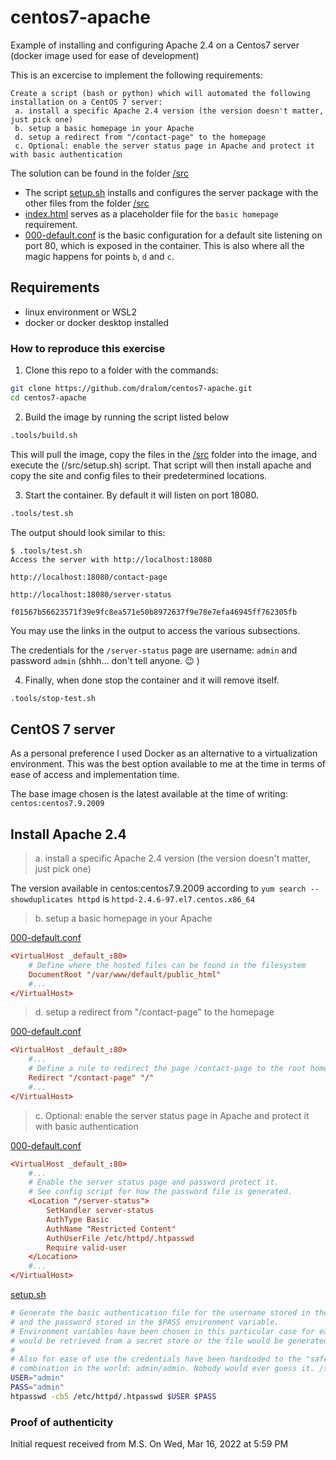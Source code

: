 # centos7-apache
Example of installing and configuring Apache 2.4 on a Centos7 server (docker image used for ease of development)


This is an excercise to implement the following requirements:

```
Create a script (bash or python) which will automated the following installation on a CentOS 7 server:
 a. install a specific Apache 2.4 version (the version doesn't matter, just pick one)
 b. setup a basic homepage in your Apache
 d. setup a redirect from "/contact-page" to the homepage
 c. Optional: enable the server status page in Apache and protect it with basic authentication
```

The solution can be found in the folder [/src](/src/)

- The script [setup.sh](/src/setup.sh) installs and configures the server package with the other files 
from the folder [/src](/src/)
- [index.html](/src/index.html) serves as a placeholder file for the `basic homepage` requirement.
- [000-default.conf](/src/000-default.conf) is the basic configuration for a default site listening on
port 80, which is exposed in the container. This is also where all the magic happens for points `b`, `d` 
and `c`.

## Requirements

- linux environment or WSL2
- docker or docker desktop installed

### How to reproduce this exercise

1. Clone this repo to a folder with the commands:

```bash
git clone https://github.com/dralom/centos7-apache.git
cd centos7-apache
```

2. Build the image by running the script listed below

```bash
.tools/build.sh
```

This will pull the image, copy the files in the [/src](/src/) folder into the image, and execute the 
(/src/setup.sh) script. That script will then install apache and copy the site and config files to 
their predetermined locations.

3. Start the container. By default it will listen on port 18080. 

```bash
.tools/test.sh
```

The output should look similar to this:

```
$ .tools/test.sh
Access the server with http://localhost:18080

http://localhost:18080/contact-page

http://localhost:18080/server-status

f01567b56623571f39e9fc8ea571e50b8972637f9e78e7efa46945ff762305fb
```

You may use the links in the output to access the various subsections.

The credentials for the `/server-status` page are username: `admin` and password `admin` (shhh... don't tell anyone. 😉 )

4. Finally, when done stop the container and it will remove itself.

```bash
.tools/stop-test.sh
```

## CentOS 7 server

As a personal preference I used Docker as an alternative to a virtualization environment. This was the 
best option available to me at the time in terms of ease of access and implementation time. 

The base image chosen is the latest available at the time of writing: `centos:centos7.9.2009`

## Install Apache 2.4

>a. install a specific Apache 2.4 version (the version doesn't matter, just pick one)

The version available in centos:centos7.9.2009 according to `yum search --showduplicates httpd` is
`httpd-2.4.6-97.el7.centos.x86_64`

> b. setup a basic homepage in your Apache

[000-default.conf](/src/000-default.conf)
```conf
<VirtualHost _default_:80>
    # Define where the hosted files can be found in the filesystem
    DocumentRoot "/var/www/default/public_html"
    #...
</VirtualHost>
```

> d. setup a redirect from "/contact-page" to the homepage

[000-default.conf](/src/000-default.conf)
```conf
<VirtualHost _default_:80>
    #...
    # Define a rule to redirect the page /contact-page to the root homepage
    Redirect "/contact-page" "/"
    #...
</VirtualHost>
```

> c. Optional: enable the server status page in Apache and protect it with basic authentication

[000-default.conf](/src/000-default.conf)
```conf
<VirtualHost _default_:80>
    #...
    # Enable the server status page and password protect it.
    # See config script for how the password file is generated. 
    <Location "/server-status">
        SetHandler server-status
        AuthType Basic
        AuthName "Restricted Content"
        AuthUserFile /etc/httpd/.htpasswd
        Require valid-user
    </Location>
    #...
</VirtualHost>
```

[setup.sh](/src/setup.sh)
```sh
# Generate the basic authentication file for the username stored in the $USER environment variable
# and the password stored in the $PASS environment variable. 
# Environment variables have been chosen in this particular case for ease of use, but ideally these 
# would be retrieved from a secret store or the file would be generated securely in a CI/CD pipeline.
# 
# Also for ease of use the credentials have been hardcoded to the "safest" username and password 
# combination in the world: admin/admin. Nobody would ever guess it. /s ^_^
USER="admin"
PASS="admin"
htpasswd -cb5 /etc/httpd/.htpasswd $USER $PASS
```

### Proof of authenticity

Initial request received from M.S. ​On Wed, Mar 16, 2022 at 5:59 PM 